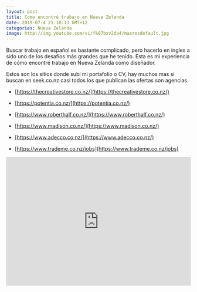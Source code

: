 ```yaml
---
layout: post
title: Como encontré trabajo en Nueva Zelanda
date: 2019-07-4 21:10:13 GMT+12
categories: Nueva Zelanda
image: http://img.youtube.com/vi/fk07bxv2da4/maxresdefault.jpg
---
```


Buscar trabajo en español es bastante complicado, pero hacerlo en ingles a sido uno de los desafíos más grandes que he tenido. Esta es mi experiencia de cómo encontré trabajo en Nueva Zelanda como diseñador.

Estos son los sitios donde subí mi portafolio o CV, hay muchos mas si buscan en seek.co.nz casi todos los que publican las ofertas son agencias.

* [https://thecreativestore.co.nz/​](https://thecreativestore.co.nz/​)

* [https://potentia.co.nz/​](https://potentia.co.nz/​)

* [https://www.roberthalf.co.nz/​](https://www.roberthalf.co.nz/​)

* [https://www.madison.co.nz/​](https://www.madison.co.nz/​)

* [https://www.adecco.co.nz/​](https://www.adecco.co.nz/​)

* [https://www.trademe.co.nz/jobs](https://www.trademe.co.nz/jobs)


<iframe width="100%" height="350" src="https://www.youtube.com/embed/fk07bxv2da4" frameborder="0" allowfullscreen></iframe>
